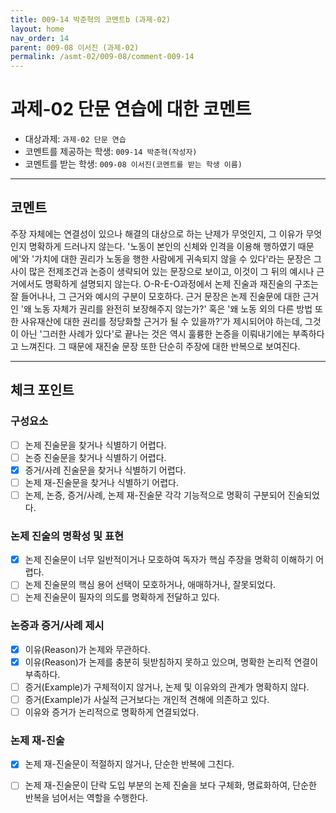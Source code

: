 ```yaml
---
title: 009-14 박준혁의 코멘트b (과제-02) 
layout: home
nav_order: 14
parent: 009-08 이서진 (과제-02)
permalink: /asmt-02/009-08/comment-009-14
---
```


# 과제-02 단문 연습에 대한 코멘트

- 대상과제: `과제-02 단문 연습`
- 코멘트를 제공하는 학생: `009-14 박준혁(작성자)` 
- 코멘트를 받는 학생: `009-08 이서진(코멘트를 받는 학생 이름)` 

---

## 코멘트

주장 자체에는 연결성이 있으나 해결의 대상으로 하는 난제가 무엇인지, 그 이유가 무엇인지 명확하게 드러나지 않는다. '노동이 본인의 신체와 인격을 이용해 행하였기 때문에'와 '가치에 대한 권리가 노동을 행한 사람에게 귀속되지 않을 수 있다'라는 문장은 그 사이 많은 전제조건과 논증이 생략되어 있는 문장으로 보이고, 이것이 그 뒤의 예시나 근거에서도 명확하게 설명되지 않는다. O-R-E-O과정에서 논제 진술과 재진술의 구조는 잘 들어나나, 그 근거와 예시의 구분이 모호하다. 근거 문장은 논제 진술문에 대한 근거인 '왜 노동 자체가 권리를 완전히 보장해주지 않는가?' 혹은 '왜 노동 외의 다른 방법 또한 사유재산에 대한 권리를 정당화할 근거가 될 수 있을까?'가 제시되어야 하는데, 그것이 아닌 '그러한 사례가 있다'로 끝나는 것은 역시 훌륭한 논증을 이뤄내기에는 부족하다고 느껴진다. 그 때문에 재진술 문장 또한 단순히 주장에 대한 반복으로 보여진다.

---

## 체크 포인트

### **구성요소**
- [ ] 논제 진술문을 찾거나 식별하기 어렵다.
- [ ] 논증 진술문을 찾거나 식별하기 어렵다.
- [X] 증거/사례 진술문을 찾거나 식별하기 어렵다.
- [ ] 논제 재-진술문을 찾거나 식별하기 어렵다.
- [ ] 논제, 논증, 증거/사례, 논제 재-진술문 각각 기능적으로 명확히 구분되어 진술되었다.

### **논제 진술의 명확성 및 표현**  
- [x] 논제 진술문이 너무 일반적이거나 모호하여 독자가 핵심 주장을 명확히 이해하기 어렵다.  
- [ ] 논제 진술문의 핵심 용어 선택이 모호하거나, 애매하거나, 잘못되었다.  
- [ ] 논제 진술문이 필자의 의도를 명확하게 전달하고 있다.  

### **논증과 증거/사례 제시**  
- [x] 이유(Reason)가 논제와 무관하다.
- [x] 이유(Reason)가 논제를 충분히 뒷받침하지 못하고 있으며, 명확한 논리적 연결이 부족하다.  
- [ ] 증거(Example)가 구체적이지 않거나, 논제 및 이유와의 관계가 명확하지 않다. 
- [ ] 증거(Example)가 사실적 근거보다는 개인적 견해에 의존하고 있다.  
- [ ] 이유와 증거가 논리적으로 명확하게 연결되었다.  

### **논제 재-진술**  
- [x] 논제 재-진술문이 적절하지 않거나, 단순한 반복에 그친다.   
- [ ] 논제 재-진술문이 단락 도입 부분의 논제 진술을 보다 구체화, 명료화하여, 단순한 반복을 넘어서는 역할을 수행한다.  

